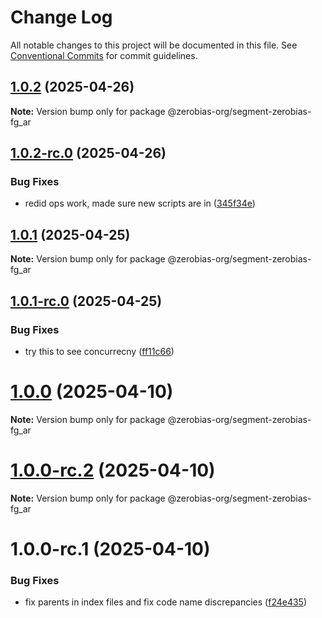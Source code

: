 # Change Log

All notable changes to this project will be documented in this file.
See [Conventional Commits](https://conventionalcommits.org) for commit guidelines.

## [1.0.2](https://github.com/zerobias-org/segment/compare/@zerobias-org/segment-zerobias-fg_ar@1.0.2-rc.0...@zerobias-org/segment-zerobias-fg_ar@1.0.2) (2025-04-26)

**Note:** Version bump only for package @zerobias-org/segment-zerobias-fg_ar





## [1.0.2-rc.0](https://github.com/zerobias-org/segment/compare/@zerobias-org/segment-zerobias-fg_ar@1.0.1...@zerobias-org/segment-zerobias-fg_ar@1.0.2-rc.0) (2025-04-26)


### Bug Fixes

* redid ops work, made sure new scripts are in ([345f34e](https://github.com/zerobias-org/segment/commit/345f34ec926029dc141943b3e321676adb4a2888))





## [1.0.1](https://github.com/zerobias-org/segment/compare/@zerobias-org/segment-zerobias-fg_ar@1.0.1-rc.0...@zerobias-org/segment-zerobias-fg_ar@1.0.1) (2025-04-25)

**Note:** Version bump only for package @zerobias-org/segment-zerobias-fg_ar





## [1.0.1-rc.0](https://github.com/zerobias-org/segment/compare/@zerobias-org/segment-zerobias-fg_ar@1.0.0...@zerobias-org/segment-zerobias-fg_ar@1.0.1-rc.0) (2025-04-25)


### Bug Fixes

* try this to see concurrecny ([ff11c66](https://github.com/zerobias-org/segment/commit/ff11c66d67cb9f185098fd640d4139178d29ae22))





# [1.0.0](https://github.com/zerobias-org/segment/compare/@zerobias-org/segment-zerobias-fg_ar@1.0.0-rc.2...@zerobias-org/segment-zerobias-fg_ar@1.0.0) (2025-04-10)

**Note:** Version bump only for package @zerobias-org/segment-zerobias-fg_ar





# [1.0.0-rc.2](https://github.com/zerobias-org/segment/compare/@zerobias-org/segment-zerobias-fg_ar@1.0.0-rc.1...@zerobias-org/segment-zerobias-fg_ar@1.0.0-rc.2) (2025-04-10)

**Note:** Version bump only for package @zerobias-org/segment-zerobias-fg_ar





# 1.0.0-rc.1 (2025-04-10)


### Bug Fixes

* fix parents in index files and fix code name discrepancies ([f24e435](https://github.com/zerobias-org/segment/commit/f24e4352453caaa05074cc6bb66ee8ed21a4f11d))
